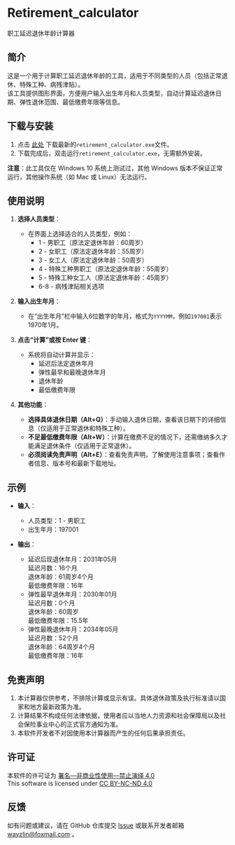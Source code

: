 # Retirement_calculator
职工延迟退休年龄计算器

## 简介
这是一个用于计算职工延迟退休年龄的工具，适用于不同类型的人员（包括正常退休、特殊工种、病残津贴）。  
该工具提供图形界面，方便用户输入出生年月和人员类型，自动计算延迟退休日期、弹性退休范围、最低缴费年限等信息。

## 下载与安装
1. 点击 [此处](https://github.com/wayzlin/Retirement_calculator/releases) 下载最新的`retirement_calculator.exe`文件。
2. 下载完成后，双击运行`retirement_calculator.exe`，无需额外安装。

**注意**：此工具仅在 Windows 10 系统上测试过，其他 Windows 版本不保证正常运行，其他操作系统（如 Mac 或 Linux）无法运行。

## 使用说明
1. **选择人员类型**：
   - 在界面上选择适合的人员类型，例如：
     - 1 - 男职工（原法定退休年龄：60周岁）
     - 2 - 女职工（原法定退休年龄：55周岁）
     - 3 - 女工人（原法定退休年龄：50周岁）
     - 4 - 特殊工种男职工（原法定退休年龄：55周岁）
     - 5 - 特殊工种女工人（原法定退休年龄：45周岁）
     - 6-8 - 病残津贴相关选项

2. **输入出生年月**：
   - 在“出生年月”栏中输入6位数字的年月，格式为`YYYYMM`，例如`197001`表示1970年1月。

3. **点击“计算”或按 Enter 键**：
   - 系统将自动计算并显示：
     - 延迟后法定退休年月
     - 弹性最早和最晚退休年月
     - 退休年龄
     - 最低缴费年限

4. **其他功能**：
   - **选择具体退休日期（Alt+Q）**：手动输入退休日期，查看该日期下的详细信息（仅适用于正常退休和特殊工种）。
   - **不足最低缴费年限（Alt+W）**：计算在缴费不足的情况下，还需缴纳多久才能满足退休条件（仅适用于正常退休）。
   - **必须阅读免责声明（Alt+E）**：查看免责声明，了解使用注意事项；查看作者信息、版本号和最新下载地址。

## 示例
- **输入**：
  - 人员类型：1 - 男职工
  - 出生年月：197001

- **输出**：
  - 延迟后现退休年月：2031年05月  
    延迟月数：16个月  
    退休年龄：61周岁4个月  
    最低缴费年限：16年
  - 弹性最早退休年月：2030年01月  
    延迟月数：0个月  
    退休年龄：60周岁  
    最低缴费年限：15.5年
  - 弹性最晚退休年月：2034年05月  
    延迟月数：52个月  
    退休年龄：64周岁4个月  
    最低缴费年限：16年

## 免责声明
1. 本计算器仅供参考，不排除计算或显示有误。具体退休政策及执行标准请以国家和地方最新政策为准。
2. 计算结果不构成任何法律依据，使用者应以当地人力资源和社会保障局以及社会保险事业中心的正式官方通知为准。
3. 本软件开发者不对因使用本计算器而产生的任何后果承担责任。

## 许可证
本软件的许可证为 [署名—非商业性使用—禁止演绎 4.0](https://creativecommons.org/licenses/by-nc-nd/4.0/deed.zh-hans)  
This software is licensed under [CC BY-NC-ND 4.0](https://creativecommons.org/licenses/by-nc-nd/4.0/)

## 反馈
如有问题或建议，请在 GitHub 仓库提交 [Issue](https://github.com/wayzlin/Retirement_calculator/issues) 或联系开发者邮箱 <wayzlin@foxmail.com> 。
